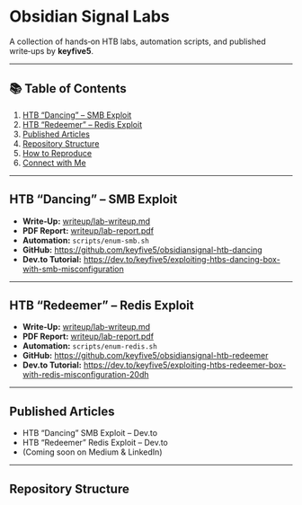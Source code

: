 # Obsidian Signal Labs

A collection of hands‑on HTB labs, automation scripts, and published write‑ups by **keyfive5**.

---

## 📚 Table of Contents

1. [HTB “Dancing” – SMB Exploit](#htb-dancing--smb-exploit)  
2. [HTB “Redeemer” – Redis Exploit](#htb-redeemer--redis-exploit)  
3. [Published Articles](#published-articles)  
4. [Repository Structure](#repository-structure)  
5. [How to Reproduce](#how-to-reproduce)  
6. [Connect with Me](#connect-with-me)

---

## HTB “Dancing” – SMB Exploit

- **Write‑Up:** [writeup/lab-writeup.md](writeup/lab-writeup.md)  
- **PDF Report:** [writeup/lab-report.pdf](writeup/lab-report.pdf)  
- **Automation:** `scripts/enum-smb.sh`  
- **GitHub:** https://github.com/keyfive5/obsidiansignal-htb-dancing  
- **Dev.to Tutorial:** https://dev.to/keyfive5/exploiting-htbs-dancing-box-with-smb-misconfiguration  

---

## HTB “Redeemer” – Redis Exploit

- **Write‑Up:** [writeup/lab-writeup.md](writeup/lab-writeup.md)  
- **PDF Report:** [writeup/lab-report.pdf](writeup/lab-report.pdf)  
- **Automation:** `scripts/enum-redis.sh`  
- **GitHub:** https://github.com/keyfive5/obsidiansignal-htb-redeemer  
- **Dev.to Tutorial:** https://dev.to/keyfive5/exploiting-htbs-redeemer-box-with-redis-misconfiguration-20dh  

---

## Published Articles

- HTB “Dancing” SMB Exploit – Dev.to  
- HTB “Redeemer” Redis Exploit – Dev.to  
- (Coming soon on Medium & LinkedIn)  

---

## Repository Structure


